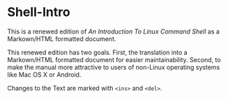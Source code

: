 # Shell-Intro

This is a renewed edition of _An Introduction To Linux Command Shell_ as a Markown/HTML formatted document.

This renewed edition has two goals. First, the translation into a Markown/HTML formatted document for easier maintainability. 
Second, to make the manual more attractive to users of non-Linux operating systems like Mac OS X or Android.

Changes to the Text are marked with `<ins>` and `<del>`.
